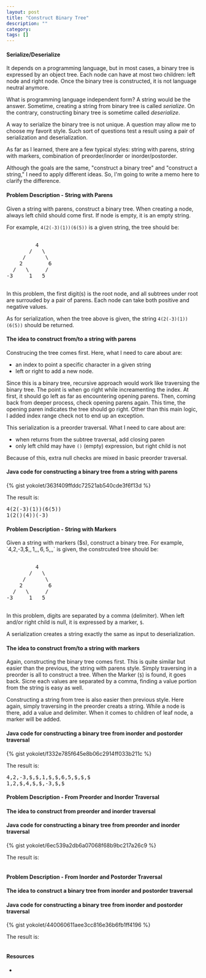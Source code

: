 ```yaml
---
layout: post
title: "Construct Binary Tree"
description: ""
category: 
tags: []
---
```


#### Serialize/Deserialize ####

It depends on a programming language, but in most cases,
a binary tree is expressed by an object tree.
Each node can have at most two children: left node and right node.
Once the binary tree is constructed, it is not language neutral anymore.

What is programming language independent form?
A string would be the answer.
Sometime, creating a string from binary tree is called *serialize*.
On the contrary, constructing binary tree is sometime called *deserialize*.

A way to serialize the binary tree is not unique.
A question may allow me to choose my favorit style.
Such sort of questions test a result using a pair of serialization and deserialization.

As far as I learned, there are a few typical styles:
string with parens, string with markers,
combination of preorder/inorder or inorder/postorder.

Although the goals are the same, "construct a binary tree" and "construct a string,"
I need to apply different ideas.
So, I'm going to write a memo here to clarify the difference.


#### Problem Description - String with Parens ####

Given a string with parens, construct a binary tree.
When creating a node, always left child should come first.
If node is empty, it is an empty string.

For example, `4(2(-3)(1))(6(5))` is a given string, the tree should be:
<pre>

         4
       /   \
     /      \
    2        6
  /   \     /
-3     1   5

</pre>

In this problem, the first digit(s) is the root node, and
all subtrees under root are surrouded by a pair of parens.
Each node can take both positive and negative values.

As for serialization, when the tree above is given,
the string `4(2(-3)(1))(6(5))` should be returned.


#### The idea to construct from/to a string with parens ####

Construcing the tree comes first.
Here, what I need to care about are:

- an index to point a specific character in a given string
- left or right to add a new node.

Since this is a binary tree, recursive approach would work like traversing the binary tree.
The point is when go right while increamenting the index.
At first, it should go left as far as encountering opening parens.
Then, coming back from deeper process, check opening parens again.
This time, the opening paren indicates the tree should go right.
Other than this main logic, I added index range check not to end up an exception.


This serialization is a preorder traversal.
What I need to care about are:

- when returns from the subtree traversal, add closing paren
- only left child may have `()` (empty) expression, but right child is not

Because of this, extra null checks are mixed in basic preorder traversal.

#### Java code for constructing a binary tree from a string with parens ###

{% gist yokolet/363f409ffddc72521ab540cde3f6f13d %}

The result is:

<pre>
4(2(-3)(1))(6(5))
1(2()(4))(-3)
</pre>


#### Problem Description - String with Markers ####

Given a string with markers ($s), construct a binary tree.
For example, `4,2,-3,$,$,1,$,$,6,5,$,$,$` is given,
the constrcuted tree should be:

<pre>

         4
       /   \
     /      \
    2        6
  /   \     /
-3     1   5

</pre>

In this problem, digits are separated by a comma (delimiter).
When left and/or right child is null, it is expressed by a marker, `$`.

A serialization creates a string exactly the same as input to deserialization.

#### The idea to construct from/to a string with markers ####

Again, constructing the binary tree comes first.
This is quite similar but easier than the previous, the string with parens style.
Simply traversing in a preorder is all to construct a tree.
When the Marker (`$`) is found, it goes back.
Sicne each values are separated by a comma, finding a value portion from the string
is easy as well.

Constructing a string from tree is also easier then previous style.
Here again, simply traversing in the preorder creats a string.
While a node is there, add a value and delimiter.
When it comes to children of leaf node, a marker will be added.


#### Java code for constructing a binary tree from inorder and postorder traversal ####

{% gist yokolet/f332e785f645e8b06c2914ff033b211c %}

The result is:

<pre>
4,2,-3,$,$,1,$,$,6,5,$,$,$
1,2,$,4,$,$,-3,$,$
</pre>



#### Problem Description - From Preorder and Inorder Traversal ####



#### The idea to construct from preorder and inorder traversal  ####



#### Java code for constructing a binary tree from preorder and inorder traversal  ###

{% gist yokolet/6ec539a2db6a07068f68b9bc217a26c9 %}

The result is:

<pre>
</pre>


#### Problem Description - From  Inorder and Postorder Traversal ####


#### The idea to construct a binary tree from inorder and postorder traversal ####


#### Java code for constructing a binary tree from inorder and postorder traversal ####

{% gist yokolet/440060611aee3cc816e36b6fb1ff4196 %}

The result is:

<pre>
</pre>


#### Resources ####

- []()

